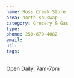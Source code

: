 ```yaml
---
name: Ross Creek Store
area: north-shuswap
category: Grocery & Gas
type:
phone: 250-679-4082
email:
url:
tags:
---
```


Open Daily, 7am-7pm
